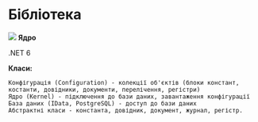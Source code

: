 # Бібліотека

<img src="https://accounting.org.ua/images/configuration.png" /> <b>Ядро</b>

.NET 6

 <b>Класи:</b>
    
    Конфігурація (Configuration) - колекції об'єктів (блоки констант, костанти, довідники, документи, перелічення, регістри)
    Ядро (Kernel) - підключення до бази даних, завантаження конфігурації
    База даних (IData, PostgreSQL) - доступ до бази даних
    Абстрактні класи - константа, довідник, документ, журнал, регістр.
